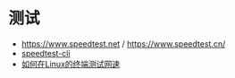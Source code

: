 # 测试

- https://www.speedtest.net /  https://www.speedtest.cn/
- [speedtest-cli](https://github.com/sivel/speedtest-cli)
- [如何在Linux的终端测试网速](https://linux.cn/article-9558-1.html)